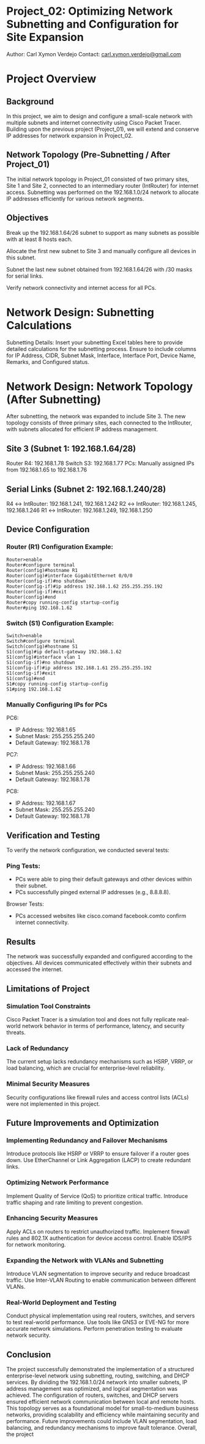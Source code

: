 # Project_02: Optimizing Network Subnetting and Configuration for Site Expansion
Author: Carl Xymon Verdejo
Contact: carl.xymon.verdejo@gmail.com

# Project Overview
## Background
In this project, we aim to design and configure a small-scale network with multiple subnets and internet connectivity using Cisco Packet Tracer. Building upon the previous project (Project_01), we will extend and conserve IP addresses for network expansion in Project_02.

## Network Topology (Pre-Subnetting / After Project_01)
The initial network topology in Project_01 consisted of two primary sites, Site 1 and Site 2, connected to an intermediary router (IntRouter) for internet access. Subnetting was performed on the 192.168.1.0/24 network to allocate IP addresses efficiently for various network segments.

## Objectives
Break up the 192.168.1.64/26 subnet to support as many subnets as possible with at least 8 hosts each.

Allocate the first new subnet to Site 3 and manually configure all devices in this subnet.

Subnet the last new subnet obtained from 192.168.1.64/26 with /30 masks for serial links.

Verify network connectivity and internet access for all PCs.

# Network Design: Subnetting Calculations
Subnetting Details: Insert your subnetting Excel tables here to provide detailed calculations for the subnetting process. Ensure to include columns for IP Address, CIDR, Subnet Mask, Interface, Interface Port, Device Name, Remarks, and Configured status.

# Network Design: Network Topology (After Subnetting)
After subnetting, the network was expanded to include Site 3. The new topology consists of three primary sites, each connected to the IntRouter, with subnets allocated for efficient IP address management.

## Site 3 (Subnet 1: 192.168.1.64/28)
Router R4: 192.168.1.78
Switch S3: 192.168.1.77
PCs: Manually assigned IPs from 192.168.1.65 to 192.168.1.76

## Serial Links (Subnet 2: 192.168.1.240/28)
R4 ↔ IntRouter: 192.168.1.241, 192.168.1.242
R2 ↔ IntRouter: 192.168.1.245, 192.168.1.246
R1 ↔ IntRouter: 192.168.1.249, 192.168.1.250

## Device Configuration
### Router (R1) Configuration Example:
``` plaintext
Router>enable
Router#configure terminal
Router(config)#hostname R1
Router(config)#interface GigabitEthernet 0/0/0
Router(config-if)#no shutdown
Router(config-if)#ip address 192.168.1.62 255.255.255.192
Router(config-if)#exit
Router(config)#end
Router#copy running-config startup-config
Router#ping 192.168.1.62
```

### Switch (S1) Configuration Example:
``` plaintext
Switch>enable
Switch#configure terminal
Switch(config)#hostname S1
S1(config)#ip default-gateway 192.168.1.62
S1(config)#interface vlan 1
S1(config-if)#no shutdown
S1(config-if)#ip address 192.168.1.61 255.255.255.192
S1(config-if)#exit
S1(config)#end
S1#copy running-config startup-config
S1#ping 192.168.1.62
```

### Manually Configuring IPs for PCs
PC6:
- IP Address: 192.168.1.65
- Subnet Mask: 255.255.255.240
- Default Gateway: 192.168.1.78

PC7:
- IP Address: 192.168.1.66
- Subnet Mask: 255.255.255.240
- Default Gateway: 192.168.1.78

PC8:
- IP Address: 192.168.1.67
- Subnet Mask: 255.255.255.240
- Default Gateway: 192.168.1.78

## Verification and Testing
To verify the network configuration, we conducted several tests:

### Ping Tests:
- PCs were able to ping their default gateways and other devices within their subnet.
- PCs successfully pinged external IP addresses (e.g., 8.8.8.8).

Browser Tests:
- PCs accessed websites like cisco.comand facebook.comto confirm internet connectivity.

## Results
The network was successfully expanded and configured according to the objectives. All devices communicated effectively within their subnets and accessed the internet.

## Limitations of Project
### Simulation Tool Constraints
Cisco Packet Tracer is a simulation tool and does not fully replicate real-world network behavior in terms of performance, latency, and security threats.

### Lack of Redundancy
The current setup lacks redundancy mechanisms such as HSRP, VRRP, or load balancing, which are crucial for enterprise-level reliability.

### Minimal Security Measures
Security configurations like firewall rules and access control lists (ACLs) were not implemented in this project.

## Future Improvements and Optimization
### Implementing Redundancy and Failover Mechanisms
Introduce protocols like HSRP or VRRP to ensure failover if a router goes down. Use EtherChannel or Link Aggregation (LACP) to create redundant links.

### Optimizing Network Performance
Implement Quality of Service (QoS) to prioritize critical traffic. Introduce traffic shaping and rate limiting to prevent congestion.

### Enhancing Security Measures
Apply ACLs on routers to restrict unauthorized traffic. Implement firewall rules and 802.1X authentication for device access control. Enable IDS/IPS for network monitoring.

### Expanding the Network with VLANs and Subnetting
Introduce VLAN segmentation to improve security and reduce broadcast traffic. Use Inter-VLAN Routing to enable communication between different VLANs.

### Real-World Deployment and Testing
Conduct physical implementation using real routers, switches, and servers to test real-world performance. Use tools like GNS3 or EVE-NG for more accurate network simulations. Perform penetration testing to evaluate network security.

## Conclusion
The project successfully demonstrated the implementation of a structured enterprise-level network using subnetting, routing, switching, and DHCP services. By dividing the 192.168.1.0/24 network into smaller subnets, IP address management was optimized, and logical segmentation was achieved. The configuration of routers, switches, and DHCP servers ensured efficient network communication between local and remote hosts. This topology serves as a foundational model for small-to-medium business networks, providing scalability and efficiency while maintaining security and performance. Future improvements could include VLAN segmentation, load balancing, and redundancy mechanisms to improve fault tolerance. Overall, the project

